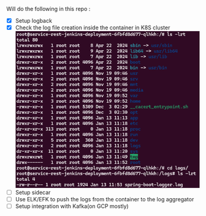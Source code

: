 Will do the following in this repo :
- [x] Setup logback
- [x] Check the log file creation inside the container in K8S cluster
  ![img.png](img.png)
- [ ] Setup sidecar
- [ ] Use ELK/EFK to push the logs from the container to the log aggregator
- [ ] Setup integration with Kafka(on GCP mostly)